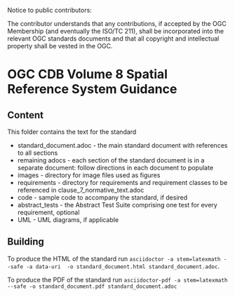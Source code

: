 Notice to public contributors:

The contributor understands that any contributions, if accepted by the OGC Membership (and eventually the ISO/TC 211), shall be incorporated into the relevant OGC standards documents and that all copyright and intellectual property shall be vested in the OGC.

# OGC CDB Volume 8 Spatial Reference System Guidance

## Content

This folder contains the text for the standard

* standard_document.adoc - the main standard document with references to all sections
* remaining adocs - each section of the standard document is in a separate document: follow directions in each document to populate
* images - directory for image files used as figures
* requirements - directory for requirements and requirement classes to be referenced in clause_7_normative_text.adoc
* code - sample code to accompany the standard, if desired
* abstract_tests - the Abstract Test Suite comprising one test for every requirement, optional
* UML - UML diagrams, if applicable

## Building

To produce the HTML of the standard run `asciidoctor -a stem=latexmath --safe -a data-uri  -o standard_document.html standard_document.adoc`.

To produce the PDF of the standard run `asciidoctor-pdf -a stem=latexmath --safe -o standard_document.pdf standard_document.adoc`
